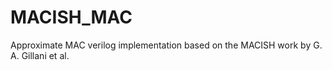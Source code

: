 # MACISH_MAC
Approximate MAC verilog implementation based on the MACISH work by G. A. Gillani et al.
